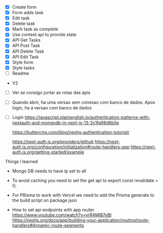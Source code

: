 - [x] Create form
- [x] Form adds task
- [x] Edit task
- [x] Delete task
- [x] Mark task as complete
- [x] Use context api to provide state
- [x] API Get Tasks
- [x] API Post Task
- [x] API Delete Task
- [x] API Edit Task
- [x] Style form
- [x] Style tasks
- [ ] Readme

- V2
- [ ] Ver se consigo juntar as rotas das apis
- [ ] Quando abrir, ha uma versao sem conexao com banco de dados. Apos login, ha a versao com banco de dados
- [ ] Login
      https://javascript.plainenglish.io/authentication-patterns-with-nextauth-and-mongodb-in-next-js-13-2c1fa98d6b5e

  https://buttercms.com/blog/nextjs-authentication-tutorial/

  https://next-auth.js.org/providers/github
  https://next-auth.js.org/configuration/initialization#route-handlers-app
  https://next-auth.js.org/getting-started/example

Things I learned

- Mongo DB needs to have ip set to all
- To avoid caching you need to set the get api to export const revalidate = 0;
- For PRisma to work with Vercel we need to add the Prisma generate to the build script on package json

- How to set api endpoints with app router
  https://www.youtube.com/watch?v=vrR4MlB7nBI
  https://nextjs.org/docs/app/building-your-application/routing/route-handlers#dynamic-route-segments
